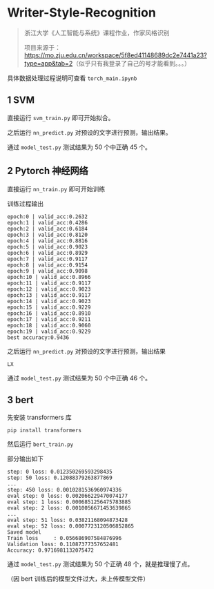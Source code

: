 # Writer-Style-Recognition
> 浙江大学《人工智能与系统》课程作业，作家风格识别
>
> 项目来源于：<https://mo.zju.edu.cn/workspace/5f8ed41148689dc2e7441a23?type=app&tab=2>（似乎只有我登录了自己的号才能看到。。。）

具体数据处理过程说明可查看 `torch_main.ipynb`



## 1 SVM

直接运行 `svm_train.py` 即可开始拟合。

之后运行 `nn_predict.py` 对预设的文字进行预测，输出结果。

通过 `model_test.py` 测试结果为 50 个中正确 45 个。



## 2 Pytorch 神经网络

直接运行 `nn_train.py` 即可开始训练

训练过程输出

```text
epoch:0 | valid_acc:0.2632
epoch:1 | valid_acc:0.4286
epoch:2 | valid_acc:0.6184
epoch:3 | valid_acc:0.8120
epoch:4 | valid_acc:0.8816
epoch:5 | valid_acc:0.9023
epoch:6 | valid_acc:0.8929
epoch:7 | valid_acc:0.9117
epoch:8 | valid_acc:0.9154
epoch:9 | valid_acc:0.9098
epoch:10 | valid_acc:0.8966
epoch:11 | valid_acc:0.9117
epoch:12 | valid_acc:0.9023
epoch:13 | valid_acc:0.9117
epoch:14 | valid_acc:0.9023
epoch:15 | valid_acc:0.9229
epoch:16 | valid_acc:0.8910
epoch:17 | valid_acc:0.9211
epoch:18 | valid_acc:0.9060
epoch:19 | valid_acc:0.9229
best accuracy:0.9436
```

之后运行 `nn_predict.py` 对预设的文字进行预测，输出结果

```text
LX
```

通过 `model_test.py` 测试结果为 50 个中正确 46 个。

## 3 bert

先安装 transformers 库

```shell
pip install transformers
```

然后运行 `bert_train.py`

部分输出如下

```text
step: 0 loss: 0.012350269593298435
step: 50 loss: 0.12088379263877869
...
step: 450 loss: 0.0010281536960974336
eval step: 0 loss: 0.002066229470074177
eval step: 1 loss: 0.0006851256475783885
eval step: 2 loss: 0.0010056671453639865
...
eval step: 51 loss: 0.03821168094873428
eval step: 52 loss: 0.0007723120506852865
Saved model
Train loss     : 0.056686907584876996
Validation loss: 0.11087377357652481
Accuracy: 0.9716981132075472
```

通过 `model_test.py` 测试结果为 50 个正确 48 个，就是推理慢了点。

（因 bert 训练后的模型文件过大，未上传模型文件）